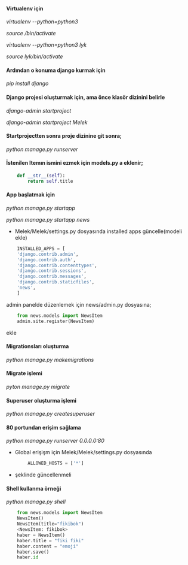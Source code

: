 #### Virtualenv için
*virtualenv --python=python3 <File-Name>*

*source <File-Name>/bin/activate*

*virtualenv --python=python3 lyk*

*source lyk/bin/activate*

#### Ardından o konuma django kurmak için
*pip install django*

#### Django projesi oluşturmak için, ama önce klasör dizinini belirle
*django-admin startproject <Project-Name>*

*django-admin startproject Melek*

#### Startprojectten sonra proje dizinine git sonra;
*python manage.py runserver*

#### İstenilen Itemın ismini ezmek için models.py a eklenir;
```python
	def __str__(self):
		return self.title
```
#### App başlatmak için
*python manage.py startapp <App-Adi>*

*python manage.py startapp news*
* Melek/Melek/settings.py dosyasında installed apps güncelle(modeli ekle)

```python
	INSTALLED_APPS = [
	'django.contrib.admin',
	'django.contrib.auth',
	'django.contrib.contenttypes',
	'django.contrib.sessions',
	'django.contrib.messages',
	'django.contrib.staticfiles',
	'news',
	]
```
admin panelde düzenlemek için news/admin.py dosyasına;
```python
	from news.models import NewsItem
	admin.site.register(NewsItem)
```
ekle

#### Migrationsları oluşturma
*python manage.py makemigrations*
#### Migrate işlemi
*pyton manage.py migrate*
#### Superuser oluşturma işlemi
*python manage.py createsuperuser*
#### 80 portundan erişim sağlama
*python manage.py runserver 0.0.0.0:80*
* Global erişişm için Melek/Melek/settings.py dosyasında

```python
		ALLOWED_HOSTS = ['*']
```
* şeklinde güncellenmeli
#### Shell kullanma örneği
*python manage.py shell*
```python
	from news.models import NewsItem
	NewsItem()
	NewsItem(title="fikibok")
	<NewsItem: fikibok>
	haber = NewsItem()
	haber.title = "fiki fiki"
	haber.content = "emoji"
	haber.save()
	haber.id
```